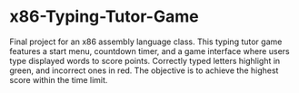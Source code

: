 # x86-Typing-Tutor-Game
Final project for an x86 assembly language class. This typing tutor game features a start menu, countdown timer, and a game interface where users type displayed words to score points. Correctly typed letters highlight in green, and incorrect ones in red. The objective is to achieve the highest score within the time limit.
